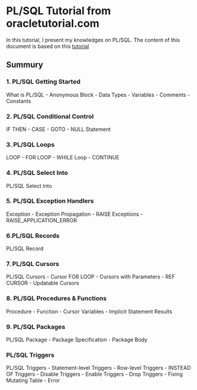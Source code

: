 # PL/SQL Tutorial from oracletutorial.com

In this tutorial, I present my knowledges on PL/SQL.
The content of this document is based on this [tutorial](https://www.oracletutorial.com/plsql-tutorial/)

## Summury

### 1. PL/SQL Getting Started
What is PL/SQL - Anonymous Block - Data Types - Variables - Comments - Constants

### 2. PL/SQL Conditional Control
IF THEN - CASE - GOTO - NULL Statement

### 3. PL/SQL Loops
LOOP - FOR LOOP - WHILE Loop - CONTINUE

### 4. PL/SQL Select Into
PL/SQL Select Into

### 5. PL/SQL Exception Handlers
Exception - Exception Propagation - RAISE Exceptions - RAISE_APPLICATION_ERROR

### 6.PL/SQL Records
PL/SQL Record

### 7. PL/SQL Cursors
PL/SQL Cursors - Cursor FOR LOOP - Cursors with Parameters - REF CURSOR - Updatable Cursors

### 8. PL/SQL Procedures & Functions
Procedure - Function - Cursor Variables - Implicit Statement Results

### 9. PL/SQL Packages
PL/SQL Package - Package Specification - Package Body

### PL/SQL Triggers
PL/SQL Triggers - Statement-level Triggers - Row-level Triggers - INSTEAD OF Triggers - Disable Triggers - Enable Triggers - Drop Triggers - Fixing Mutating Table - Error


